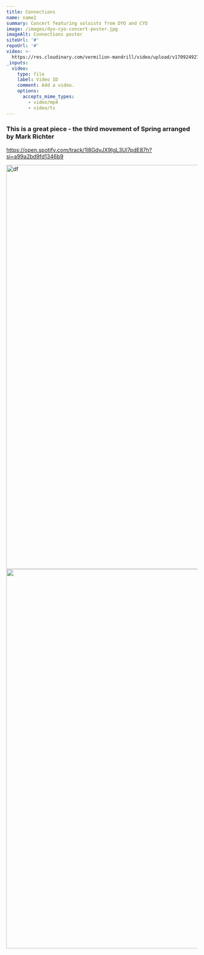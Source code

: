 ```yaml
---
title: Connections
name: name2
summary: Concert featuring soloists from DYO and CYO
image: /images/dyo-cyo-concert-poster.jpg
imageAlt: Connections poster
siteUrl: '#'
repoUrl: '#'
video: >-
  https://res.cloudinary.com/vermilion-mandrill/video/upload/v1709249272/nv5qy4mxxgxvv1r6baqm.mp4
_inputs:
  video:
    type: file
    label: Video ID
    comment: Add a video.
    options:
      accepts_mime_types:
        - video/mp4
        - video/ts
---
```

### This is a great piece - the third movement of Spring arranged by Mark Richter

https://open.spotify.com/track/1l8GdvJX9IgL3Ul7pdE87h?si=a99a2bd9fd1346b9


<img src="https://res.cloudinary.com/vermilion-mandrill/sample/woytoyra9i93kudmydcx.jpg" alt="df" height="1065" width="800" /> <img src="https://res.cloudinary.com/vermilion-mandrill/sample/c1hcital4ldpt760o5qu.jpg" height="1000" width="800" />